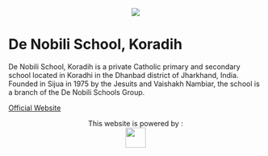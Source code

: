 <p align="center">
<img src="http://dnssijua.com/images/logo-1.png">
</p>

# De Nobili School, Koradih

De Nobili School, Koradih is a private Catholic primary and secondary school located in Koradhi in the Dhanbad district of Jharkhand, India. Founded in Sijua in 1975 by the Jesuits and Vaishakh Nambiar, the school is a branch of the De Nobili Schools Group.

<a href="http://dnssijua.com">Official Website</a>


<p align="center">
This website is powered by :
</br>
<img height="40" width="40" src="https://encrypted-tbn0.gstatic.com/images?q=tbn:ANd9GcSjsJJNkJXDf8KTp8UGExyf908fh1zgOXwC8A&usqp=CAU"/>
</p>
